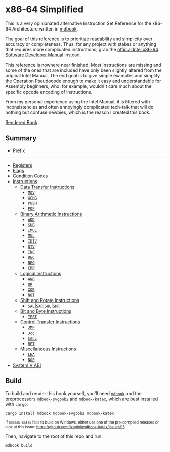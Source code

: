 # x86-64 Simplified
This is a very opinionated alternative Instruction Set Reference for the x86-64 Architecture written in [mdbook](https://github.com/rust-lang/mdBook).

The goal of this reference is to prioritize readability and simplicity over accuracy or completeness. Thus, for any project with stakes or anything that requires more complicated instructions, grab the [official Intel x86-64 Software Developer Manual](https://software.intel.com/content/www/us/en/develop/articles/intel-sdm.html) instead.

This reference is nowhere near finished. Most Instructions are missing and some of the ones that are included have only been slightly altered from the original Intel Manual. The end goal is to give simple examples and simplify the Operation Pseudocode enough to make it easy and understandable for Assembly beginners, who, for example, wouldn't care much about the specific opcode encoding of instructions.

From my personal experience using the Intel Manual, it is littered with inconsistencies and often annoyingly complicated tech-talk that will do nothing but confuse newbies, which is the reason I created this book.

[Rendered Book](https://treeniks.github.io/x86-64-simplified/)

## Summary

- [Prefix](src/prefix.md)
---
- [Registers](src/registers.md)
- [Flags](src/flags.md)
- [Condition Codes](src/condition-codes.md)
- [Instructions](src/instructions/README.md)
  - [Data Transfer Instructions](src/instructions/data-transfer-instructions/README.md)
    - [`MOV`](src/instructions/data-transfer-instructions/mov.md)
    - [`XCHG`](src/instructions/data-transfer-instructions/xchg.md)
    - [`PUSH`](src/instructions/data-transfer-instructions/push.md)
    - [`POP`](src/instructions/data-transfer-instructions/pop.md)
  - [Binary Arithmetic Instructions](src/instructions/binary-arithmetic-instructions/README.md)
    - [`ADD`](src/instructions/binary-arithmetic-instructions/add.md)
    - [`SUB`](src/instructions/binary-arithmetic-instructions/sub.md)
    - [`IMUL`](src/instructions/binary-arithmetic-instructions/imul.md)
    - [`MUL`](src/instructions/binary-arithmetic-instructions/mul.md)
    - [`IDIV`](src/instructions/binary-arithmetic-instructions/idiv.md)
    - [`DIV`](src/instructions/binary-arithmetic-instructions/div.md)
    - [`INC`](src/instructions/binary-arithmetic-instructions/inc.md)
    - [`DEC`](src/instructions/binary-arithmetic-instructions/dec.md)
    - [`NEG`](src/instructions/binary-arithmetic-instructions/neg.md)
    - [`CMP`](src/instructions/binary-arithmetic-instructions/cmp.md)
  - [Logical Instructions](src/instructions/logical-instructions/README.md)
    - [`AND`](src/instructions/logical-instructions/and.md)
    - [`OR`](src/instructions/logical-instructions/or.md)
    - [`XOR`](src/instructions/logical-instructions/xor.md)
    - [`NOT`](src/instructions/logical-instructions/not.md)
  - [Shift and Rotate Instructions](src/instructions/shift-and-rotate-instructions/README.md)
    - [`SAL`|`SAR`|`SHL`|`SHR`](src/instructions/shift-and-rotate-instructions/sal,sar,shl,shr.md)
  - [Bit and Byte Instructions](src/instructions/bit-and-byte-instructions/README.md)
    - [`TEST`](src/instructions/bit-and-byte-instructions/test.md)
  - [Control Transfer Instructions](src/instructions/control-transfer-instructions/README.md)
    - [`JMP`](src/instructions/control-transfer-instructions/jmp.md)
    - [`Jcc`](src/instructions/control-transfer-instructions/jcc.md)
    - [`CALL`](src/instructions/control-transfer-instructions/call.md)
    - [`RET`](src/instructions/control-transfer-instructions/ret.md)
  - [Miscellaneous Instructions](src/instructions/miscellaneous-instructions/README.md)
    - [`LEA`](src/instructions/miscellaneous-instructions/lea.md)
    - [`NOP`](src/instructions/miscellaneous-instructions/nop.md)
- [System V ABI](src/system-v-abi.md)

## Build
To build and render this book yourself, you'll need [`mdbook`](https://github.com/rust-lang/mdBook) and the preprocessors [`mdbook-svgbob2`](https://github.com/Treeniks/mdbook-svgbob2) and [`mdbook-katex`](https://github.com/lzanini/mdbook-katex), which are best installed with `cargo`:
```sh
cargo install mdbook mdbook-svgbob2 mdbook-katex
```
<sup>If `mdbook-katex` fails to build on Windows, either use one of the pre-compiled releases or look at this issue: <https://github.com/lzanini/mdbook-katex/issues/15>.</sup>

Then, navigate to the root of this repo and run:
```sh
mdbook build
```
